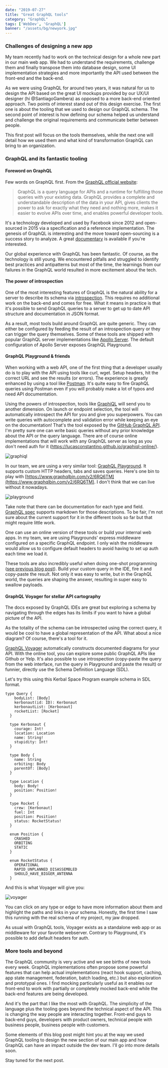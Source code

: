 ```yaml
---
date: "2019-07-27"
title: "Great GraphQL tools"
category: "GraphQL"
tags: ['WebDev', 'GraphQL']
banner: "/assets/bg/newyork.jpg"
---
```


### Challenges of designing a new app

My team recently had to work on the technical design for a whole new part in our main web app. We had to understand the requirements, challenge them and finally transpose them into database design, some UI implementation strategies and more importantly the API used between the front-end and the back-end.

As we were using GraphQL for around two years, it was natural for us to design the API based on the great UI mockups provided by our UX/UI designer (hi @SantiagoGambera) as opposed to a more back-end oriented approach. Two points of interest stand out of this design exercise. The first one is about the tooling that we used to design our GraphQL schema. The second point of interest is how defining our schema helped us understand and challenge the original requirements and communicate better between people.

This first post will focus on the tools themselves, while the next one will detail how we used them and what kind of transformation GraphQL can bring to an organization.

### GraphQL and its fantastic tooling

#### Foreword on GraphQL

Few words on GraphQL first. From the [GraphQL official website](https://graphql.org/):

> GraphQL is a query language for APIs and a runtime for fulfilling those queries with your existing data. GraphQL provides a complete and understandable description of the data in your API, gives clients the power to ask for exactly what they need and nothing more, makes it easier to evolve APIs over time, and enables powerful developer tools.

It's a technology developed and used by Facebook since 2012 and open-sourced in 2015 via a specification and a reference implementation. The genesis of GraphQL is interesting and the move toward open-sourcing is a success story to analyze. A great [documentary](https://www.youtube.com/watch?v=783ccP__No8) is available if you're interested.

Our global experience with GraphQL has been fantastic. Of course, as the technology is still young. We encountered pitfalls and struggled to identify best practices and antipatterns but most of the time, the learnings from our failures in the GraphQL world resulted in more excitement about the tech.

#### The power of introspection

One of the most interesting features of GraphQL is the natural ability for a server to describe its schema via [introspection](https://graphql.org/learn/introspection/). This requires no additional work on the back-end and comes for free. What it means in practice is that it's possible to send GraphQL queries to a server to get up to date API structure and documentation in JSON format.

As a result, most tools build around GraphQL are quite generic. They can either be configured by feeding the result of an introspection query or they can trigger the query themselves. Some of these tools are shipped with popular GraphQL server implementations like [Apollo Server](https://www.apollographql.com/docs/apollo-server/). The default configuration of Apollo Server exposes GraphQL Playground.

#### GraphQL Playground & friends

When working with a web API, one of the first thing that a developer usually do is to play with the API using tools like curl, wget. Setup headers, hit the correct URL and see the results (or errors). The experience is greatly enhanced by using a tool like [Postman](https://www.getpostman.com). It's quite easy to fire GraphQL queries using Postman even if you will probably make a lot of typos and need API documentation.

Using the powers of introspection, tools like [GraphiQL](https://github.com/graphql/graphiql) will send you to another dimension. On launch or endpoint selection, the tool will automatically introspect the API for you and give you superpowers.
You can write queries with autocomplete and validation error while keeping an eye on the documentation! That's the tool exposed by the [GitHub GraphQL API](https://developer.github.com/v4/explorer/). I'm pretty sure one can write basic queries without any prior knowledge about the API or the query language. There are of course online implementations that will work with any GraphQL server as long as you don't need auth for it (https://lucasconstantino.github.io/graphiql-online/).

![graphiql](graphiql.png)

In our team, we are using a very similar tool: [GraphQL Playground](https://github.com/prisma/graphql-playground). It supports custom HTTP headers, tabs and saves queries. Here's one bin to play with [https://www.graphqlbin.com/v2/6RQ6TM](https://www.graphqlbin.com/v2/6RQ6TM). I don't think that we can live without it nowadays.

![playground](playground.png)

Take note that there can be documentation for each type and field. [GraphQL spec](https://graphql.github.io/graphql-spec/June2018/#sec-Documentation) supports markdown for those descriptions. To be fair, I'm not sure about the current support for it in the different tools so far but that might require little work.

One can use an online version of these tools or build your internal web apps. In my team, we are using Playgrounds' express middleware configured on a specific GraphQL endpoint. I only wish the middleware would allow us to configure default headers to avoid having to set up auth each time we load it.

These tools are also incredibly useful when doing one-shot programming ([see previous blog post](https://codingwithjs.rocks/blog/the-only-time-i-use-var)). Build your custom query in the IDE, fire it and copy-paste the result. Not only it was easy to write, but in the GraphQL world, the queries are shaping the answer, resulting in super easy to swallow payloads.

#### GraphQL Voyager for stellar API cartography

The docs exposed by GraphQL IDEs are great but exploring a schema by navigating through the edges has its limits if you want to have a global picture of the API.

As the totality of the schema can be introspected using the correct query, it would be cool to have a global representation of the API. What about a nice diagram? Of course, there's a tool for it.

[GraphQL Voyager](https://apis.guru/graphql-voyager/) automatically constructs documented diagrams for your API. With the online tool, you can explore some public GraphQL APIs like Github or Yelp. It's also possible to use introspection (copy-paste the query from the web interface, run the query in Playground and paste the result) or funnier, directly use the Schema Definition Language (SDL).

Let's try this using this Kerbal Space Program example schema in SDL format.

```
type Query {
    bodyList: [Body]
    kerbonaut(id: ID): Kerbonaut
    kerbonautList: [Kerbonaut]
    rocketList: [Rocket]
  }

  type Kerbonaut {
    courage: Int!
    location: Location
    name: String!
    stupidity: Int!
  }

  type Body {
    name: String
    orbiting: Body
    parentOf: [Body]
  }

  type Location {
    body: Body!
    position: Position!
  }

  type Rocket {
    crew: [Kerbonaut]
    fuel: Int
    position: Position!
    status: RocketStatus!
  }

  enum Position {
    CRASHED
    ORBITING
    STATIC
  }

  enum RocketStatus {
    OPERATIONAL
    RAPID_UNPLANNED_DISASSEMBLED
    SHOULD_HAVE_BIGGER_ANTENNA
  }
```

And this is what Voyager will give you:

![voyager](graphqlvoyager.png)

You can click on any type or edge to have more information about them and highlight the paths and links in your schema.
Honestly, the first time I saw this running with the real schema of my project, my jaw dropped.

As usual with GraphQL tools, Voyager exists as a standalone web app or as middleware for your favorite webserver. Contrary to Playground, it's possible to add default headers for auth.

### More tools and beyond

The GraphQL community is very active and we see births of new tools every week. GraphQL implementations often propose some powerful features that can help actual implementations (react hook support, caching, app state management, federation, batch loading, etc.) but also exploration and prototypal ones. I find mocking particularly useful as it enables our front-end to work with partially or completely mocked back-end while the back-end features are being developed.

And it's the part that I like the most with GraphQL. The simplicity of the language plus the tooling goes beyond the technical aspect of the API. This is changing the way people are interacting together. Front-end guys to back-end guys, developers with product owners, technical people with business people, business people with customers.

Some elements of this blog post might hint you at the way we used GraphQL tooling to design the new section of our main app and how GraphQL can have an impact outside the dev team. I'll go into more details soon.

Stay tuned for the next post.